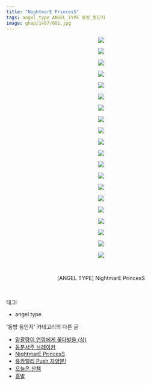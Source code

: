 ```yaml
---
title: "NightmarE PrincesS"
tags: angel_type ANGEL_TYPE 동방_동인지
image: ghap/1497/001.jpg
---
```

<div class="article">
<p style="text-align: center; clear: none; float: none;"><img src="{{ site.nasurl }}/ghap/1497/001.jpg"/></p>
<p style="text-align: center; clear: none; float: none;"><img src="{{ site.nasurl }}/ghap/1497/002.jpg"/></p>
<p style="text-align: center; clear: none; float: none;"><img src="{{ site.nasurl }}/ghap/1497/003.jpg"/></p>
<p style="text-align: center; clear: none; float: none;"><img src="{{ site.nasurl }}/ghap/1497/004.jpg"/></p>
<p style="text-align: center; clear: none; float: none;"><img src="{{ site.nasurl }}/ghap/1497/005.jpg"/></p>
<p style="text-align: center; clear: none; float: none;"><img src="{{ site.nasurl }}/ghap/1497/006.jpg"/></p>
<p style="text-align: center; clear: none; float: none;"><img src="{{ site.nasurl }}/ghap/1497/007.jpg"/></p>
<p style="text-align: center; clear: none; float: none;"><img src="{{ site.nasurl }}/ghap/1497/008.jpg"/></p>
<p style="text-align: center; clear: none; float: none;"><img src="{{ site.nasurl }}/ghap/1497/009.jpg"/></p>
<p style="text-align: center; clear: none; float: none;"><img src="{{ site.nasurl }}/ghap/1497/010.jpg"/></p>
<p style="text-align: center; clear: none; float: none;"><img src="{{ site.nasurl }}/ghap/1497/011.jpg"/></p>
<p style="text-align: center; clear: none; float: none;"><img src="{{ site.nasurl }}/ghap/1497/012.jpg"/></p>
<p style="text-align: center; clear: none; float: none;"><img src="{{ site.nasurl }}/ghap/1497/013.jpg"/></p>
<p style="text-align: center; clear: none; float: none;"><img src="{{ site.nasurl }}/ghap/1497/014.jpg"/></p>
<p style="text-align: center; clear: none; float: none;"><img src="{{ site.nasurl }}/ghap/1497/015.jpg"/></p>
<p style="text-align: center; clear: none; float: none;"><img src="{{ site.nasurl }}/ghap/1497/016.jpg"/></p>
<p style="text-align: center; clear: none; float: none;"><img src="{{ site.nasurl }}/ghap/1497/017.jpg"/></p>
<p style="text-align: center; clear: none; float: none;"><img src="{{ site.nasurl }}/ghap/1497/018.jpg"/></p>
<p style="text-align: center; clear: none; float: none;"><img src="{{ site.nasurl }}/ghap/1497/019.jpg"/></p>
<p style="text-align: center; clear: none; float: none;"><img src="{{ site.nasurl }}/ghap/1497/020.jpg"/></p>
<p style="text-align: center; clear: none; float: none;"><br/></p>
<p style="text-align: center; clear: none; float: none;">[ANGEL TYPE] NightmarE PrincesS</p>
<p><br/></p>
</div><div class="tagTrail">
<p>태그: </p>
<ul>
<li>angel type</li>
</ul>
</div><div class="another">
<p>'동방 동인지' 카테고리의 다른 글</p>
<ul>
<li><a href="/2016-08-11-ghap_1500">말괄량이 연랑에게 꽃다발을 (상)</a></li>
<li><a href="/2016-08-11-ghap_1498">동분서주 브레이커</a></li>
<li><a href="/2016-08-11-ghap_1497">NightmarE PrincesS</a></li>
<li><a href="/2016-08-11-ghap_1496">유카앨리 Push 자양분!</a></li>
<li><a href="/2016-08-11-ghap_1495">오늘은 산책</a></li>
<li><a href="/2016-08-11-ghap_1494">흙발</a></li>
</ul>
</div><div class="cb_module cb_fluid">
<div class="cb_wrt cb_profile">
</div><!-- commentList close -->
</div>
<br/>
<p id="refer"></p>
<br/>
